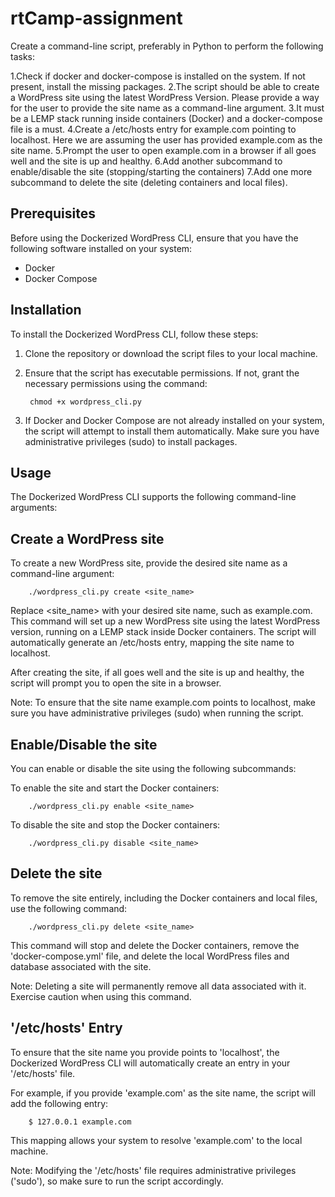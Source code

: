 # rtCamp-assignment

Create a command-line script, preferably in Python to perform the following tasks:

1.Check if docker and docker-compose is installed on the system. If not present, install the missing packages.
2.The script should be able to create a WordPress site using the latest WordPress Version. Please provide a way for the user to provide the site name as a command-line argument.
3.It must be a LEMP stack running inside containers (Docker) and a docker-compose file is a must.
4.Create a /etc/hosts entry for example.com pointing to localhost. Here we are assuming the user has provided example.com as the site name.
5.Prompt the user to open example.com in a browser if all goes well and the site is up and healthy.
6.Add another subcommand to enable/disable the site (stopping/starting the containers)
7.Add one more subcommand to delete the site (deleting containers and local files).

## Prerequisites

Before using the Dockerized WordPress CLI, ensure that you have the following software installed on your system:

- Docker
- Docker Compose

## Installation

To install the Dockerized WordPress CLI, follow these steps:

1. Clone the repository or download the script files to your local machine.

2. Ensure that the script has executable permissions. If not, grant the necessary permissions using the command:

        chmod +x wordpress_cli.py 

3. If Docker and Docker Compose are not already installed on your system, the script will attempt to install them automatically. Make sure you have administrative privileges (sudo) to install packages.

## Usage
The Dockerized WordPress CLI supports the following command-line arguments:

## Create a WordPress site
To create a new WordPress site, provide the desired site name as a command-line argument:

        ./wordpress_cli.py create <site_name> 
   

Replace <site_name> with your desired site name, such as example.com. This command will set up a new WordPress site using the latest WordPress version, running on a LEMP stack inside Docker containers. The script will automatically generate an /etc/hosts entry, mapping the site name to localhost.

After creating the site, if all goes well and the site is up and healthy, the script will prompt you to open the site in a browser.

Note: To ensure that the site name example.com points to localhost, make sure you have administrative privileges (sudo) when running the script.

## Enable/Disable the site

You can enable or disable the site using the following subcommands:

To enable the site and start the Docker containers:

        ./wordpress_cli.py enable <site_name> 

To disable the site and stop the Docker containers:

        ./wordpress_cli.py disable <site_name> 

## Delete the site

To remove the site entirely, including the Docker containers and local files, use the following command:

        ./wordpress_cli.py delete <site_name> 

This command will stop and delete the Docker containers, remove the 'docker-compose.yml' file, and delete the local WordPress files and database associated with the site.

Note: Deleting a site will permanently remove all data associated with it. Exercise caution when using this command.

## '/etc/hosts' Entry

To ensure that the site name you provide points to 'localhost', the Dockerized WordPress CLI will automatically create an entry in your '/etc/hosts' file.

For example, if you provide 'example.com' as the site name, the script will add the following entry:

        $ 127.0.0.1 example.com 

This mapping allows your system to resolve 'example.com' to the local machine.

Note: Modifying the '/etc/hosts' file requires administrative privileges ('sudo'), so make sure to run the script accordingly.



